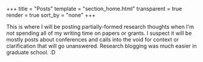 +++
title = "Posts"
template = "section_home.html"
transparent = true
render = true
sort_by = "none"
+++

This is where I will be posting partially-formed research thoughts when I'm _not_ spending all of my writing time on papers or grants. I suspect it will be mostly posts about conferences and calls into the void for context or clarification that will go unanswered.  Research blogging was much easier in graduate school. :D